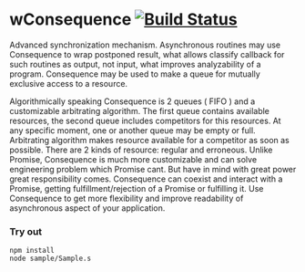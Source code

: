 # wConsequence [![Build Status](https://travis-ci.org/Wandalen/wConsequence.svg?branch=master)](https://travis-ci.org/Wandalen/wConsequence)

Advanced synchronization mechanism. Asynchronous routines may use Consequence to wrap postponed result, what allows classify callback for such routines as output, not input, what improves analyzability of a program. Consequence may be used to make a queue for mutually exclusive access to a resource.

Algorithmically speaking Consequence is 2 queues ( FIFO ) and a customizable arbitrating algorithm. The first queue contains available resources, the second queue includes competitors for this resources. At any specific moment, one or another queue may be empty or full. Arbitrating algorithm makes resource available for a competitor as soon as possible. There are 2 kinds of resource: regular and erroneous. Unlike Promise, Consequence is much more customizable and can solve engineering problem which Promise cant. But have in mind with great power great responsibility comes. Consequence can coexist and interact with a Promise, getting fulfillment/rejection of a Promise or fulfilling it. Use Consequence to get more flexibility and improve readability of asynchronous aspect of your application.

### Try out
```
npm install
node sample/Sample.s
```
